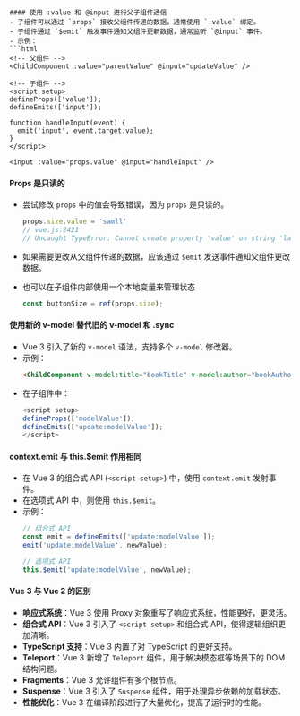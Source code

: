 <script setup> 语法是从 Vue 3.2 版本开始支持的。这种写法提供了更简洁的语法来定义组件的逻辑，并且可以减少模板和逻辑之间的样板代码。
    课程笔记记录于2020年6月/当时版本在3.2之前

### Vue 3 课程小结

#### 前面字符串后面是布尔
- 在模板语法中，直接写 `value="true"` 表示的是字符串 `"true"`。
- 而 `:value="true"` 是使用了绑定表达式，表示的是布尔值 `true`。

#### 使用 CSS Transition 创建过渡动画
- 可以通过添加 `<transition>` 标签来包裹需要过渡效果的元素。
- 需要在元素上定义进入和离开的样式类，如 `.fade-enter-active`, `.fade-leave-active`。
- 示例：
  ```html
  <transition name="fade">
    <p v-if="show">Hello World</p>
  </transition>
  ```
- CSS：
  ```css
  .fade-enter-active, .fade-leave-active {
    transition: opacity 0.5s;
  }
  .fade-enter, .fade-leave-to /* .fade-leave-active in <2.1.8 */ {
    opacity: 0;
  }
  ```

#### 使用 ref 创建内部数据
- `ref` 是用来创建响应式数据的一种方式。
- 示例：
  ```javascript
  <script setup>
  import { ref } from 'vue';

  const count = ref(0); // 创建一个初始值为0的响应式变量
  </script>
  ```

#### 使用 :value 和 @input 进行父子组件通信
- 子组件可以通过 `props` 接收父组件传递的数据，通常使用 `:value` 绑定。
- 子组件通过 `$emit` 触发事件通知父组件更新数据，通常监听 `@input` 事件。
- 示例：
  ```html
  <!-- 父组件 -->
  <ChildComponent :value="parentValue" @input="updateValue" />

  <!-- 子组件 -->
  <script setup>
  defineProps(['value']);
  defineEmits(['input']);

  function handleInput(event) {
    emit('input', event.target.value);
  }
  </script>

  <input :value="props.value" @input="handleInput" />
  ```

#### Props 是只读的
- 尝试修改 `props` 中的值会导致错误，因为 `props` 是只读的。

  ```js
  props.size.value = 'samll'
  // vue.js:2421 
  // Uncaught TypeError: Cannot create property 'value' on string 'large'
  ```

  

- 如果需要更改从父组件传递的数据，应该通过 `$emit` 发送事件通知父组件更改数据。

- 也可以在子组件内部使用一个本地变量来管理状态

  ```js
  const buttonSize = ref(props.size);
  ```

  

#### 使用新的 v-model 替代旧的 v-model 和 .sync
- Vue 3 引入了新的 `v-model` 语法，支持多个 `v-model` 修改器。
- 示例：
  ```html
  <ChildComponent v-model:title="bookTitle" v-model:author="bookAuthor" />
  ```
- 在子组件中：
  ```javascript
  <script setup>
  defineProps(['modelValue']);
  defineEmits(['update:modelValue']);
  </script>
  ```

#### context.emit 与 this.$emit 作用相同
- 在 Vue 3 的组合式 API (`<script setup>`) 中，使用 `context.emit` 发射事件。
- 在选项式 API 中，则使用 `this.$emit`。
- 示例：
  ```javascript
  // 组合式 API
  const emit = defineEmits(['update:modelValue']);
  emit('update:modelValue', newValue);

  // 选项式 API
  this.$emit('update:modelValue', newValue);
  ```

#### Vue 3 与 Vue 2 的区别
- **响应式系统**：Vue 3 使用 Proxy 对象重写了响应式系统，性能更好，更灵活。
- **组合式 API**：Vue 3 引入了 `<script setup>` 和组合式 API，使得逻辑组织更加清晰。
- **TypeScript 支持**：Vue 3 内置了对 TypeScript 的更好支持。
- **Teleport**：Vue 3 新增了 `Teleport` 组件，用于解决模态框等场景下的 DOM 结构问题。
- **Fragments**：Vue 3 允许组件有多个根节点。
- **Suspense**：Vue 3 引入了 `Suspense` 组件，用于处理异步依赖的加载状态。
- **性能优化**：Vue 3 在编译阶段进行了大量优化，提高了运行时的性能。
